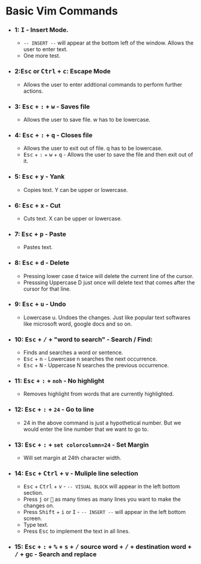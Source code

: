 # Basic Vim Commands

* ### 1: <kbd>I</kbd> - Insert Mode.
	* `-- INSERT --` will appear at the bottom left of the window. Allows the user to enter text. 
	* One more test.
* ### 2:<kbd>Esc</kbd> or <kbd>Ctrl</kbd> + <kbd>c</kbd>: Escape Mode
	* Allows the user to enter addtional commands to perform further actions.
* ### 3: <kbd>Esc</kbd> + <kbd>:</kbd> + <kbd>w</kbd> - Saves file
	* Allows the user to save file. w has to be lowercase.
* ### 4: <kbd>Esc</kbd> + <kbd>:</kbd> + <kbd>q</kbd> - Closes file
	* Allows the user to exit out of file. q has to be lowercase.
	* <kbd>Esc</kbd> + <kbd>:</kbd> + <kbd>w</kbd> + <kbd>q</kbd> - Allows the user to save the file and then exit out of it.
* ### 5: <kbd>Esc</kbd> + <kbd>y</kbd> - Yank
	* Copies text. Y can be upper or lowercase.
* ### 6: <kbd>Esc</kbd> + <kbd>x</kbd> - Cut
	* Cuts text. X can be upper or lowercase.
* ### 7: <kbd>Esc</kbd> + <kbd>p</kbd> - Paste
	* Pastes text.
* ### 8: <kbd>Esc</kbd> + <kbd>d</kbd> - Delete
	* Pressing lower case d twice will delete the current line of the cursor.
	* Presssing Uppercase D just once will delete text that comes after the cursor for that line.
* ### 9: <kbd>Esc</kbd> + <kbd>u</kbd> - Undo
	* Lowercase u. Undoes the changes. Just like popular text softwares like microsoft word, google docs and so on.
* ### 10: <kbd>Esc</kbd> + <kbd>/</kbd> + "word to search" - Search / Find:
	* Finds and searches a word or sentence.
	* <kbd>Esc</kbd> + <kbd>n</kbd> - Lowercase n searches the next occurrence.
	* <kbd>Esc</kbd> + <kbd>N</kbd> - Uppercase N searches the previous occurrence.
* ### 11: <kbd>Esc</kbd> + <kbd>:</kbd> + `noh` - No highlight
	* Removes highlight from words that are currently highlighted.
* ### 12: <kbd>Esc</kbd> + <kbd>:</kbd> + `24` - Go to line
	* 24 in the above command is just a hypothetical number. But we would enter the line number that we want to go to.
* ### 13: <kbd>Esc</kbd> + <kbd>:</kbd> + `set colorcolumn=24` - Set Margin
	* Will set margin at 24th character width.
* ### 14: <kbd>Esc</kbd> + <kbd>Ctrl</kbd> + <kbd>v</kbd> - Muliple line selection
	* <kbd>Esc</kbd> + <kbd>Ctrl</kbd> + <kbd>v</kbd> - `-- VISUAL BLOCK` will appear in the left bottom section.
	* Press <kbd>j</kbd> or <kbd> :arrow_down_small:</kbd> as many times as many lines you want to make the changes on.
	* Press <kbd>Shift</kbd> + <kbd>i</kbd> or <kbd>I</kbd> - `-- INSERT --` will appear in the left bottom screen.
	* Type text.
	* Press <kbd>Esc</kbd> to implement the text in all lines.
* ### 15: <kbd>Esc</kbd> +  <kbd>:</kbd> + <kbd>%</kbd> + <kbd>s</kbd> + <kbd>/</kbd> source word + <kbd>/</kbd> + destination word + <kbd>/</kbd> + gc - Search and replace
